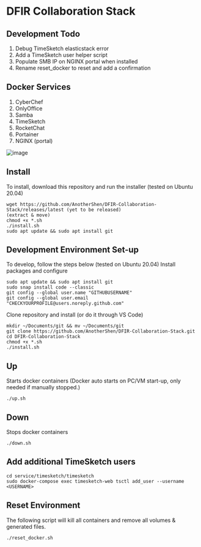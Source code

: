 # DFIR Collaboration Stack

## Development Todo
1. Debug TimeSketch elasticstack error
2. Add a TimeSketch user helper script
3. Populate SMB IP on NGINX portal when installed
4. Rename reset_docker to reset and add a confirmation

## Docker Services
1. CyberChef
2. OnlyOffice
3. Samba
4. TimeSketch
5. RocketChat
6. Portainer
7. NGINX (portal)

![image](https://user-images.githubusercontent.com/9160174/135201899-4d002085-87b5-4459-9377-dadcf8a7c061.png)

## Install
To install, download this repository and run the installer (tested on Ubuntu 20.04)
```
wget https://github.com/AnotherShen/DFIR-Collaboration-Stack/releases/latest (yet to be released)
(extract & move)
chmod +x *.sh
./install.sh
sudo apt update && sudo apt install git
```

## Development Environment Set-up
To develop, follow the steps below (tested on Ubuntu 20.04)
Install packages and configure
```
sudo apt update && sudo apt install git
sudo snap install code --classic
git config --global user.name "GITHUBUSERNAME"
git config --global user.email "CHECKYOURPROFILE@users.noreply.github.com"
```
Clone repository and install (or do it through VS Code)
```
mkdir ~/Documents/git && mv ~/Documents/git
git clone https://github.com/AnotherShen/DFIR-Collaboration-Stack.git
cd DFIR-Collaboration-Stack
chmod +x *.sh
./install.sh
```

## Up
Starts docker containers (Docker auto starts on PC/VM start-up, only needed if manually stopped.)
```
./up.sh
```

## Down
Stops docker containers
```
./down.sh
```

## Add additional TimeSketch users
```
cd service/timesketch/timesketch
sudo docker-compose exec timesketch-web tsctl add_user --username <USERNAME>
```

## Reset Environment
The following script will kill all containers and remove all volumes & generated files.
```
./reset_docker.sh
```